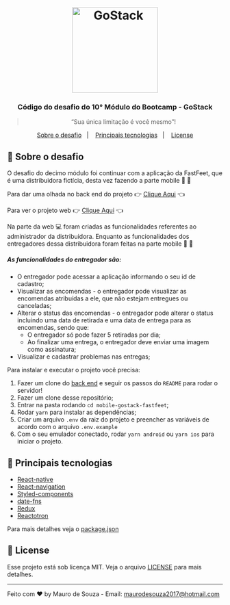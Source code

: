 <h1 align="center">
    <img alt="GoStack" src="https://rocketseat-cdn.s3-sa-east-1.amazonaws.com/bootcamp-header.png" width="200px" />
</h1>

<h3 align="center">
  Código do desafio do 10° Módulo do Bootcamp - GoStack
</h3>

<blockquote align="center">“Sua única limitação é você mesmo”!</blockquote>


<p align="center">
  <a href="#dart-sobre-o-desafio">Sobre o desafio</a>&nbsp;&nbsp;&nbsp;|&nbsp;&nbsp;&nbsp;
  <a href="#rocket-principais-tecnologias">Principais tecnologias</a>&nbsp;&nbsp;&nbsp;|&nbsp;&nbsp;&nbsp;
  <a href="#memo-license"> License </a>
</p>

## :dart: Sobre o desafio

O desafio do decimo módulo foi continuar com a aplicação da FastFeet, que é uma distribuidora fictícia, desta vez fazendo a parte mobile :iphone: :iphone:

Para dar uma olhada no back end do projeto :point_right: [Clique Aqui](https://github.com/maurodesouza/node-bootcamp-gostack-challenge-fastfeet) :point_left:

Para ver o projeto web :point_right: [Clique Aqui](https://github.com/maurodesouza/react-gostack-fastfeet) :point_left:

Na parte da web :computer: foram criadas as funcionalidades referentes ao administrador da distribuidora. Enquanto as funcionalidades dos entregadores dessa distribuidora foram feitas na parte mobile :iphone: :iphone:

##### As funcionalidades do entregador são: #####

- O entregador pode acessar a aplicação informando o seu id de cadastro;
&nbsp;
- Visualizar as encomendas - o entregador pode visualizar as encomendas atribuídas a ele, que não estejam entregues ou canceladas;
&nbsp;
- Alterar o status das encomendas - o entregador pode alterar o status incluindo uma data de retirada e uma data de entrega para as encomendas, sendo que:
  - O entregador só pode fazer 5 retiradas por dia;
  - Ao finalizar uma entrega, o entregador deve enviar uma imagem como assinatura;
&nbsp;
- Visualizar e cadastrar problemas nas entregas;

Para instalar e executar o projeto você precisa:

1. Fazer um clone do [back end](https://github.com/maurodesouza/node-gostack-fastfeet) e seguir os passos do `README` para rodar o servidor!
2. Fazer um clone desse repositório;
3. Entrar na pasta rodando `cd mobile-gostack-fastfeet`;
4. Rodar `yarn` para instalar as dependências;
5. Criar um arquivo `.env` da raiz do projeto e preencher as variáveis de acordo com o arquivo `.env.example`
6. Com o seu emulador conectado, rodar `yarn android` ou `yarn ios` para iniciar o projeto.

## :rocket: Principais tecnologias

- [React-native](https://reactnative.dev)
- [React-navigation](https://reactnavigation.org)
- [Styled-components](https://styled-components.com)
- [date-fns](https://date-fns.org)
- [Redux](https://redux.js.org)
- [Reactotron](https://github.com/infinitered/reactotron)

Para mais detalhes veja o [package.json](package.json)

## :memo: License

Esse projeto está sob licença MIT. Veja o arquivo [LICENSE](LICENSE.md) para mais detalhes.

---

Feito com :heart: by Mauro de Souza - Email: maurodesouza2017@hotmail.com
